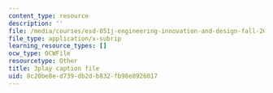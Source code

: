 ```yaml
---
content_type: resource
description: ''
file: /media/courses/esd-051j-engineering-innovation-and-design-fall-2012/8c20be8ed739db2db832fb98e8926017_KPWMFrMA52Y.srt
file_type: application/x-subrip
learning_resource_types: []
ocw_type: OCWFile
resourcetype: Other
title: 3play caption file
uid: 8c20be8e-d739-db2d-b832-fb98e8926017
---
```

